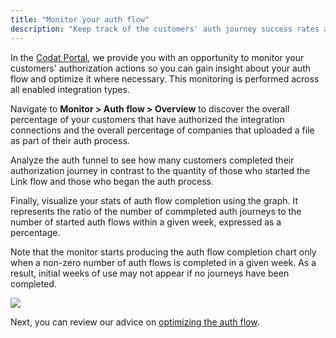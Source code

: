 ```yaml
---
title: "Monitor your auth flow"
description: "Keep track of the customers' auth journey success rates across all integration types"
---
```


In the [Codat Portal](https://app.codat.io/monitor/auth-flow-overview), we provide you with an opportunity to monitor your customers' authorization actions so you can gain insight about your auth flow and optimize it where necessary. This monitoring is performed across all enabled integration types.

Navigate to **Monitor > Auth flow > Overview** to discover the overall percentage of your customers that have authorized the integration connections and the overall percentage of companies that uploaded a file as part of their auth process. 

Analyze the auth funnel to see how many customers completed their authorization journey in contrast to the quantity of those who started the Link flow and those who began the auth process. 

Finally, visualize your stats of auth flow completion using the graph. It represents the ratio of the number of commpleted auth journeys to the number of started auth flows within a given week, expressed as a percentage. 

Note that the monitor starts producing the auth flow completion chart only when a non-zero number of auth flows is completed in a given week. As a result, initial weeks of use may not appear if no journeys have been completed. 

![](/img/link/0002-auth-flow-monitor.png)

Next, you can review our advice on [optimizing the auth flow](/auth-flow/optimize/optimize-the-connection-journey). 
